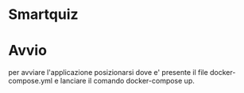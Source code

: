 # Smartquiz

# Avvio
per avviare l'applicazione posizionarsi dove e' presente il file docker-compose.yml e lanciare il comando docker-compose up.